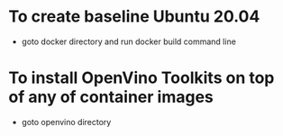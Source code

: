 # To create baseline Ubuntu 20.04 
- goto docker directory and run docker build command line

# To install OpenVino Toolkits on top of any of container images
- goto openvino directory
